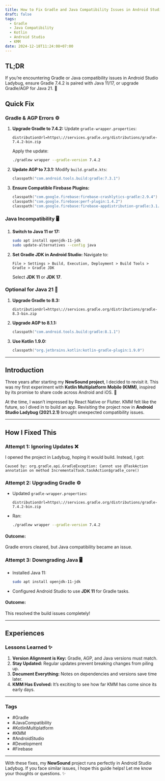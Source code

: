 ```yaml
---
title: How to Fix Gradle and Java Compatibility Issues in Android Studio Ladybug
draft: false
tags:
  - Gradle
  - Java Compatibility
  - Kotlin
  - Android Studio
  - KMM
date: 2024-12-18T11:24:08+07:00
---
```



## **TL;DR**
If you’re encountering Gradle or Java compatibility issues in Android Studio Ladybug, ensure Gradle 7.4.2 is paired with Java 11/17, or upgrade Gradle/AGP for Java 21. 🎯

## **Quick Fix**

### Gradle & AGP Errors ⚙️
1. **Upgrade Gradle to 7.4.2:** Update `gradle-wrapper.properties`:
   ```properties
   distributionUrl=https\://services.gradle.org/distributions/gradle-7.4.2-bin.zip
   ```
   Apply the update:
   ```bash
   ./gradlew wrapper --gradle-version 7.4.2
   ```

2. **Update AGP to 7.3.1:** Modify `build.gradle.kts`:
   ```kotlin
   classpath("com.android.tools.build:gradle:7.3.1")
   ```

3. **Ensure Compatible Firebase Plugins:**
   ```kotlin
   classpath("com.google.firebase:firebase-crashlytics-gradle:2.9.4")
   classpath("com.google.firebase:perf-plugin:1.4.2")
   classpath("com.google.firebase:firebase-appdistribution-gradle:3.1.1")
   ```

### Java Incompatibility 🖥️
1. **Switch to Java 11 or 17:**
   ```bash
   sudo apt install openjdk-11-jdk
   sudo update-alternatives --config java
   ```

2. **Set Gradle JDK in Android Studio:**
   Navigate to:
   ```
   File > Settings > Build, Execution, Deployment > Build Tools > Gradle > Gradle JDK
   ```
   Select **JDK 11** or **JDK 17**.

### Optional for Java 21 🚀
1. **Upgrade Gradle to 8.3:**
   ```properties
   distributionUrl=https\://services.gradle.org/distributions/gradle-8.3-bin.zip
   ```

2. **Upgrade AGP to 8.1.1:**
   ```kotlin
   classpath("com.android.tools.build:gradle:8.1.1")
   ```

3. **Use Kotlin 1.9.0:**
   ```kotlin
   classpath("org.jetbrains.kotlin:kotlin-gradle-plugin:1.9.0")
   ```

---

## **Introduction**

Three years after starting my **NewSound project**, I decided to revisit it. This was my first experiment with **Kotlin Multiplatform Mobile (KMM)**, inspired by its promise to share code across Android and iOS. 🚀

At the time, I wasn’t impressed by React Native or Flutter. KMM felt like the future, so I dived in to build an app. Revisiting the project now in **Android Studio Ladybug (2021.2.1)** brought unexpected compatibility issues.

---

## **How I Fixed This**

### Attempt 1: Ignoring Updates ❌
I opened the project in Ladybug, hoping it would build. Instead, I got:

```
Caused by: org.gradle.api.GradleException: Cannot use @TaskAction annotation on method IncrementalTask.taskAction$gradle_core()
```

### Attempt 2: Upgrading Gradle ⚙️
- Updated `gradle-wrapper.properties`:
  ```properties
  distributionUrl=https\://services.gradle.org/distributions/gradle-7.4.2-bin.zip
  ```
- Ran:
  ```bash
  ./gradlew wrapper --gradle-version 7.4.2
  ```

#### Outcome:
Gradle errors cleared, but Java compatibility became an issue.

### Attempt 3: Downgrading Java 🖥️
- Installed Java 11:
  ```bash
  sudo apt install openjdk-11-jdk
  ```
- Configured Android Studio to use **JDK 11** for Gradle tasks.

#### Outcome:
This resolved the build issues completely!

---

## **Experiences**

### Lessons Learned ✨
1. **Version Alignment is Key:** Gradle, AGP, and Java versions must match.
2. **Stay Updated:** Regular updates prevent breaking changes from piling up.
3. **Document Everything:** Notes on dependencies and versions save time later.
4. **KMM Has Evolved:** It’s exciting to see how far KMM has come since its early days.

---

### **Tags**
- #Gradle
- #JavaCompatibility
- #KotlinMultiplatform
- #KMM
- #AndroidStudio
- #Development
- #Firebase

---

With these fixes, my **NewSound** project runs perfectly in Android Studio Ladybug. If you face similar issues, I hope this guide helps! Let me know your thoughts or questions. ✨

